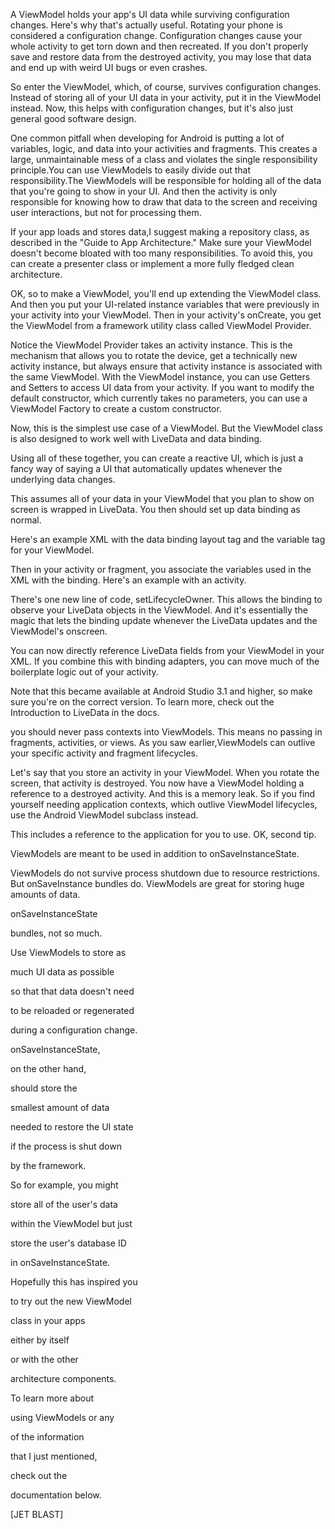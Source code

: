 

A ViewModel holds your app's UI data while surviving configuration changes. Here's why that's actually useful. Rotating your phone is considered a configuration change. Configuration changes cause your whole activity to get torn down and then recreated. If you don't properly save and restore data from the destroyed activity, you may lose that data and end up with weird UI bugs or even crashes.

So enter the ViewModel, which, of course, survives configuration changes. Instead of storing all of your UI data in your activity,
put it in the ViewModel instead. Now, this helps with configuration changes, but it's also just general good software design.

One common pitfall when developing for Android is putting a lot of variables, logic, and data into your activities and fragments. This creates a large, unmaintainable mess of a class and violates the single responsibility principle.You can use ViewModels to easily
divide out that responsibility.The ViewModels will be responsible for holding all of the data that you're going to show in your UI.
And then the activity is only responsible for knowing how to draw that data to the screen and receiving user interactions, but not for processing them.

If your app loads and stores data,I suggest making a repository class, as described in the "Guide to App Architecture."
Make sure your ViewModel doesn't become bloated with too many responsibilities. To avoid this, you can create a presenter class or implement a more fully fledged clean architecture.

OK, so to make a ViewModel, you'll end up extending the ViewModel class. And then you put your UI-related instance variables that were previously in your activity into your ViewModel. Then in your activity's onCreate, you get the ViewModel from a framework utility class called ViewModel Provider.

Notice the ViewModel Provider takes an activity instance. This is the mechanism that allows you to rotate the device, get a technically new activity instance, but always ensure that activity instance is associated with the same ViewModel. With the ViewModel instance, you can use Getters and Setters to access UI data from your activity. If you want to modify the default constructor, which currently takes
no parameters, you can use a ViewModel Factory to create a custom constructor.

Now, this is the simplest use case of a ViewModel. But the ViewModel class is also designed to work well with LiveData and data binding.

Using all of these together, you can create a reactive UI, which is just a fancy way of saying a UI that automatically updates whenever the underlying data changes.

This assumes all of your data in your ViewModel that you plan to show on screen is wrapped in LiveData. You then should set up data binding as normal.

Here's an example XML with the data binding layout tag and the variable tag for your ViewModel.

Then in your activity or fragment, you associate the variables used in the XML with the binding. Here's an example with an activity.

There's one new line of code, setLifecycleOwner. This allows the binding to observe your LiveData objects in the ViewModel. And it's essentially the magic that lets the binding update whenever the LiveData updates and the ViewModel's onscreen.

You can now directly reference LiveData fields from your ViewModel in your XML. If you combine this with binding adapters, you can move much of the boilerplate logic out of your activity.

Note that this became available at Android Studio 3.1 and higher, so make sure you're on the correct version. To learn more, check out
the Introduction to LiveData in the docs.

 you should never pass contexts into ViewModels. This means no passing in fragments, activities, or views.
As you saw earlier,ViewModels can outlive your specific activity and fragment lifecycles.

Let's say that you store an activity in your ViewModel. When you rotate the screen, that activity is destroyed. You now have a ViewModel
holding a reference to a destroyed activity. And this is a memory leak. So if you find yourself needing application contexts, which outlive ViewModel lifecycles, use the Android ViewModel subclass instead.

This includes a reference to the application for you to use. OK, second tip.

ViewModels are meant to be used in addition to onSaveInstanceState.

ViewModels do not survive process shutdown due to resource restrictions. But onSaveInstance bundles do. ViewModels are great for storing huge amounts of data. 

onSaveInstanceState

bundles, not so much.

Use ViewModels to store as

much UI data as possible

so that that data doesn't need

to be reloaded or regenerated

during a configuration change.

onSaveInstanceState,

on the other hand,

should store the

smallest amount of data

needed to restore the UI state

if the process is shut down

by the framework.

So for example, you might

store all of the user's data

within the ViewModel but just

store the user's database ID

in onSaveInstanceState.

Hopefully this has inspired you

to try out the new ViewModel

class in your apps

either by itself

or with the other

architecture components.

To learn more about

using ViewModels or any

of the information

that I just mentioned,

check out the

documentation below.

[JET BLAST]

